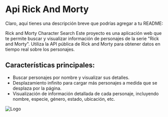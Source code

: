 
# Api Rick And Morty


Claro, aquí tienes una descripción breve que podrías agregar a tu README:

Rick and Morty Character Search
Este proyecto es una aplicación web que te permite buscar y visualizar información de personajes de la serie "Rick and Morty". Utiliza la API pública de Rick and Morty para obtener datos en tiempo real sobre los personajes.

## Características principales:
 - Buscar personajes por nombre y visualizar sus detalles.
 - Desplazamiento infinito para cargar más personajes a medida que se desplaza por la página.
 - Visualización de información detallada de cada personaje, incluyendo nombre, especie, género, estado, ubicación, etc.


![Logo]([https://beam-images.warnermediacdn.com/BEAM_LWM_DELIVERABLES/ab553cdc-e15d-4597-b65f-bec9201fd2dd/59c53f41-c601-11ee-bc01-0277465740e5?host=wbd-images.prod-vod.h264.io&partner=beamcom&w=4320](https://thesnootyushers.files.wordpress.com/2017/04/rick-and-morty-logo.png)https://thesnootyushers.files.wordpress.com/2017/04/rick-and-morty-logo.png)

